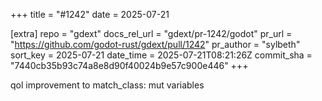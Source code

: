 +++
title = "#1242"
date = 2025-07-21

[extra]
repo = "gdext"
docs_rel_url = "gdext/pr-1242/godot"
pr_url = "https://github.com/godot-rust/gdext/pull/1242"
pr_author = "sylbeth"
sort_key = 2025-07-21
date_time = 2025-07-21T08:21:26Z
commit_sha = "7440cb35b93c74a8e8d90f40024b9e57c900e446"
+++

qol improvement to match_class: mut variables
